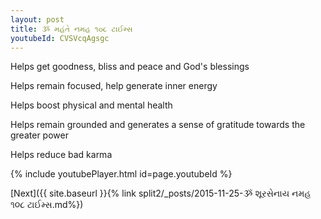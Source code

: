 ```yaml
---
layout: post
title: ૐ મહંતે નમહ ૧૦૮ ટાઈમ્સ
youtubeId: CVSVcqAgsgc
---
```

 
 
Helps get goodness, bliss and peace and God's blessings
 
Helps remain focused, help generate inner energy 
 
Helps boost physical and mental health 
 
Helps remain grounded and generates a sense of gratitude towards the greater power 
 
Helps reduce bad karma
 
 
 
 


{% include youtubePlayer.html id=page.youtubeId %}
 
[Next]({{ site.baseurl }}{% link  split2/_posts/2015-11-25-ૐ શૂરસેનાય નમહ ૧૦૮ ટાઈમ્સ.md%})
 
